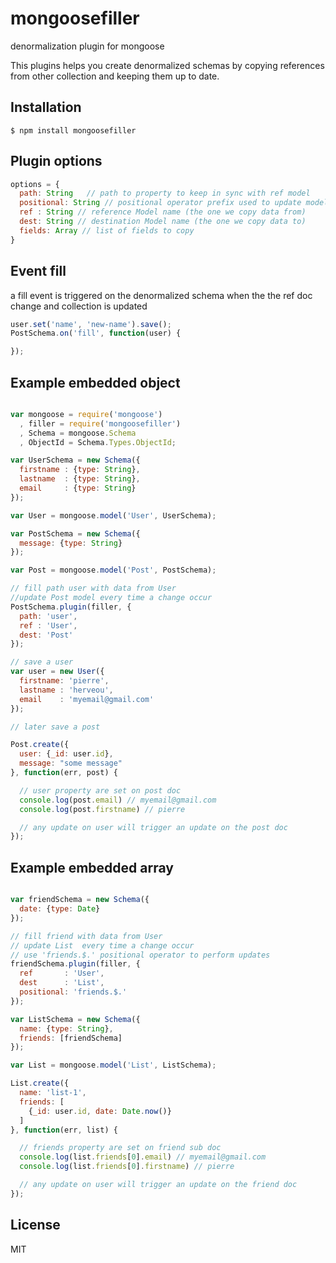 # mongoosefiller

denormalization plugin for mongoose

This plugins helps you create denormalized schemas by copying references from other collection and keeping them up to date.

## Installation

    $ npm install mongoosefiller

## Plugin options

```js
options = {
  path: String   // path to property to keep in sync with ref model
  positional: String // positional operator prefix used to update model
  ref : String // reference Model name (the one we copy data from)
  dest: String // destination Model name (the one we copy data to)
  fields: Array // list of fields to copy
}
```

## Event fill

a fill event is triggered on the denormalized schema when the the ref doc change and collection is updated

```js
user.set('name', 'new-name').save();
PostSchema.on('fill', function(user) {

});

```

## Example embedded object


```js

var mongoose = require('mongoose')
  , filler = require('mongoosefiller')
  , Schema = mongoose.Schema
  , ObjectId = Schema.Types.ObjectId;

var UserSchema = new Schema({
  firstname : {type: String},
  lastname  : {type: String},
  email     : {type: String}
});

var User = mongoose.model('User', UserSchema);

var PostSchema = new Schema({
  message: {type: String}
});

var Post = mongoose.model('Post', PostSchema);

// fill path user with data from User
//update Post model every time a change occur
PostSchema.plugin(filler, {
  path: 'user',
  ref : 'User',
  dest: 'Post'
});

// save a user
var user = new User({
  firstname: 'pierre',
  lastname : 'herveou',
  email    : 'myemail@gmail.com'
});

// later save a post

Post.create({
  user: {_id: user.id},
  message: "some message"
}, function(err, post) {

  // user property are set on post doc
  console.log(post.email) // myemail@gmail.com
  console.log(post.firstname) // pierre

  // any update on user will trigger an update on the post doc
});

```

## Example embedded array

```js

var friendSchema = new Schema({
  date: {type: Date}
});

// fill friend with data from User
// update List  every time a change occur
// use 'friends.$.' positional operator to perform updates
friendSchema.plugin(filler, {
  ref       : 'User',
  dest      : 'List',
  positional: 'friends.$.'
});

var ListSchema = new Schema({
  name: {type: String},
  friends: [friendSchema]
});

var List = mongoose.model('List', ListSchema);

List.create({
  name: 'list-1',
  friends: [
    {_id: user.id, date: Date.now()}
  ]
}, function(err, list) {

  // friends property are set on friend sub doc
  console.log(list.friends[0].email) // myemail@gmail.com
  console.log(list.friends[0].firstname) // pierre

  // any update on user will trigger an update on the friend doc
});

```


## License

  MIT
